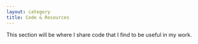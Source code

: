 ```yaml
---
layout: category
title: Code & Resources
---
```

This section will be where I share code that I find to be useful in my work.

